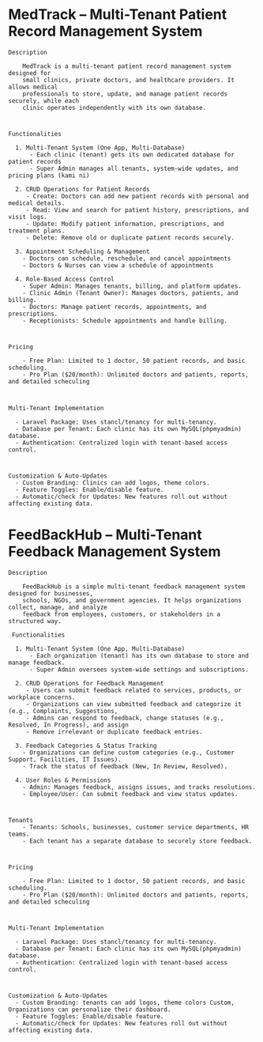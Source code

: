 # MedTrack – Multi-Tenant Patient Record Management System
    Description
    
        MedTrack is a multi-tenant patient record management system designed for 
        small clinics, private doctors, and healthcare providers. It allows medical 
        professionals to store, update, and manage patient records securely, while each 
        clinic operates independently with its own database.
#
    Functionalities
    
      1. Multi-Tenant System (One App, Multi-Database)
          - Each clinic (tenant) gets its own dedicated database for patient records
          - Super Admin manages all tenants, system-wide updates, and pricing plans (kami ni)
      
      2. CRUD Operations for Patient Records
         - Create: Doctors can add new patient records with personal and medical details.
         - Read: View and search for patient history, prescriptions, and visit logs.
         - Update: Modify patient information, prescriptions, and treatment plans.
         - Delete: Remove old or duplicate patient records securely.
      
      3. Appointment Scheduling & Management
        - Doctors can schedule, reschedule, and cancel appointments
        - Doctors & Nurses can view a schedule of appointments
      
      4. Role-Based Access Control
        - Super Admin: Manages tenants, billing, and platform updates.
        - Clinic Admin (Tenant Owner): Manages doctors, patients, and billing.
        - Doctors: Manage patient records, appointments, and prescriptions.
        - Receptionists: Schedule appointments and handle billing.
        
#
    Pricing
    
        - Free Plan: Limited to 1 doctor, 50 patient records, and basic scheduling.
        - Pro Plan ($20/month): Unlimited doctors and patients, reports, and detailed scheculing
#
    Multi-Tenant Implementation

      - Laravel Package: Uses stancl/tenancy for multi-tenancy.
      - Database per Tenant: Each clinic has its own MySQL(phpmyadmin) database.
      - Authentication: Centralized login with tenant-based access control.
#
    Customization & Auto-Updates
      - Custom Branding: Clinics can add logos, theme colors.
      - Feature Toggles: Enable/disable feature.
      - Automatic/check for Updates: New features roll out without affecting existing data.










# FeedBackHub – Multi-Tenant Feedback Management System
    Description 

        FeedBackHub is a simple multi-tenant feedback management system designed for businesses, 
        schools, NGOs, and government agencies. It helps organizations collect, manage, and analyze
        feedback from employees, customers, or stakeholders in a structured way.

     Functionalities
    
      1. Multi-Tenant System (One App, Multi-Database)
          - Each organization (tenant) has its own database to store and manage feedback.
          - Super Admin oversees system-wide settings and subscriptions.
      
      2. CRUD Operations for Feedback Management
         - Users can submit feedback related to services, products, or workplace concerns.
         - Organizations can view submitted feedback and categorize it (e.g., Complaints, Suggestions,
         - Admins can respond to feedback, change statuses (e.g., Resolved, In Progress), and assign
         - Remove irrelevant or duplicate feedback entries.
      
      3. Feedback Categories & Status Tracking
        - Organizations can define custom categories (e.g., Customer Support, Facilities, IT Issues).
        - Track the status of feedback (New, In Review, Resolved).
      
      4. User Roles & Permissions
        - Admin: Manages feedback, assigns issues, and tracks resolutions.
        - Employee/User: Can submit feedback and view status updates.
        
#
    Tenants
        - Tenants: Schools, businesses, customer service departments, HR teams.
        - Each tenant has a separate database to securely store feedback.
#
    Pricing
    
        - Free Plan: Limited to 1 doctor, 50 patient records, and basic scheduling.
        - Pro Plan ($20/month): Unlimited doctors and patients, reports, and detailed scheculing
#
    Multi-Tenant Implementation

      - Laravel Package: Uses stancl/tenancy for multi-tenancy.
      - Database per Tenant: Each clinic has its own MySQL(phpmyadmin) database.
      - Authentication: Centralized login with tenant-based access control.
#
    Customization & Auto-Updates
      - Custom Branding: tenants can add logos, theme colors Custom, Organizations can personalize their dashboard.
      - Feature Toggles: Enable/disable feature.
      - Automatic/check for Updates: New features roll out without affecting existing data.




























    



